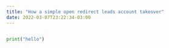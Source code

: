 ```yaml
---
title: "How a simple open redirect leads account takeover"
date: 2022-03-07T23:22:34-03:00
---
```


```python

print("hello")
```

